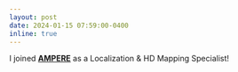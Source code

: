 ```yaml
---
layout: post
date: 2024-01-15 07:59:00-0400
inline: true
---
```

I joined **[AMPERE](https://www.ampere.cars/)** as a Localization & HD Mapping Specialist!